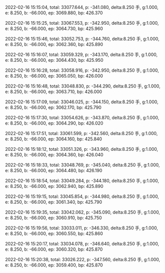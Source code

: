 2022-02-16 15:15:04, total: 33077.644, p: -341.080, delta:8.250 手, g:1.000, e: 8.250, b: -66.000, ep: 3069.880, bp: 426.370

2022-02-16 15:15:25, total: 33067.553, p: -342.950, delta:8.250 手, g:1.000, e: 8.250, b: -66.000, ep: 3064.730, bp: 425.960

2022-02-16 15:15:46, total: 33052.753, p: -344.760, delta:8.250 手, g:1.000, e: 8.250, b: -66.000, ep: 3062.360, bp: 425.890

2022-02-16 15:16:07, total: 33059.329, p: -343.170, delta:8.250 手, g:1.000, e: 8.250, b: -66.000, ep: 3064.430, bp: 425.950

2022-02-16 15:16:28, total: 33058.916, p: -342.950, delta:8.250 手, g:1.000, e: 8.250, b: -66.000, ep: 3065.050, bp: 426.000

2022-02-16 15:16:48, total: 33048.830, p: -344.290, delta:8.250 手, g:1.000, e: 8.250, b: -66.000, ep: 3063.710, bp: 426.000

2022-02-16 15:17:09, total: 33046.025, p: -344.150, delta:8.250 手, g:1.000, e: 8.250, b: -66.000, ep: 3062.170, bp: 425.790

2022-02-16 15:17:30, total: 33054.626, p: -343.870, delta:8.250 手, g:1.000, e: 8.250, b: -66.000, ep: 3064.290, bp: 426.020

2022-02-16 15:17:51, total: 33061.599, p: -342.560, delta:8.250 手, g:1.000, e: 8.250, b: -66.000, ep: 3064.160, bp: 425.840

2022-02-16 15:18:12, total: 33051.326, p: -343.960, delta:8.250 手, g:1.000, e: 8.250, b: -66.000, ep: 3064.360, bp: 426.040

2022-02-16 15:18:33, total: 33048.769, p: -345.040, delta:8.250 手, g:1.000, e: 8.250, b: -66.000, ep: 3064.480, bp: 426.190

2022-02-16 15:18:54, total: 33049.284, p: -344.180, delta:8.250 手, g:1.000, e: 8.250, b: -66.000, ep: 3062.940, bp: 425.890

2022-02-16 15:19:15, total: 33045.854, p: -344.980, delta:8.250 手, g:1.000, e: 8.250, b: -66.000, ep: 3061.340, bp: 425.790

2022-02-16 15:19:35, total: 33042.062, p: -345.090, delta:8.250 手, g:1.000, e: 8.250, b: -66.000, ep: 3060.910, bp: 425.750

2022-02-16 15:19:56, total: 33033.011, p: -346.330, delta:8.250 手, g:1.000, e: 8.250, b: -66.000, ep: 3060.550, bp: 425.860

2022-02-16 15:20:17, total: 33034.078, p: -346.640, delta:8.250 手, g:1.000, e: 8.250, b: -66.000, ep: 3060.320, bp: 425.870

2022-02-16 15:20:38, total: 33026.222, p: -347.560, delta:8.250 手, g:1.000, e: 8.250, b: -66.000, ep: 3059.400, bp: 425.870